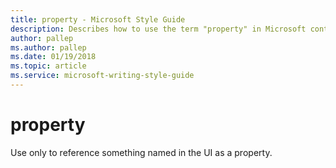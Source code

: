 ```yaml
---
title: property - Microsoft Style Guide
description: Describes how to use the term "property" in Microsoft content.
author: pallep
ms.author: pallep
ms.date: 01/19/2018
ms.topic: article
ms.service: microsoft-writing-style-guide
---
```


# property

Use only to reference something named in the UI as a property. 
